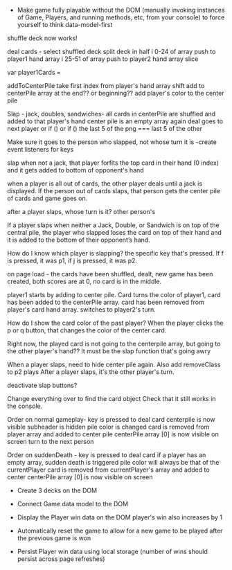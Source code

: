 * Make game fully playable without the DOM (manually invoking instances of Game, Players, and running methods, etc, from your console) to force yourself to think data-model-first

shuffle deck now works!

deal cards -
  select shuffled deck
  split deck in half
  i 0-24 of array push to player1 hand array
  i 25-51 of array push to player2 hand array
  slice

  var player1Cards =

addToCenterPile
  take first index from player's hand array
  shift
  add to centerPile array at the end?? or beginning??
  add player's color to the center pile

Slap -
  jack, doubles, sandwiches- all cards in centerPile are shuffled and  added to that player's hand
  center pile is an empty array again
  deal goes to next player
  or if ()
  or if ()
  the last 5 of the png === last 5 of the other

  Make sure it goes to the person who slapped, not whose turn it is
    -create event listeners for keys

  slap when not a jack, that player forfits the top card in their hand (0 index) and it gets added to bottom of opponent's hand

  when a player is all out of cards, the other player deals until a jack is displayed. If the person out of cards slaps, that person gets the center pile of cards and game goes on.

  after a player slaps, whose turn is it? other person's

If a player slaps when neither a Jack, Double, or Sandwich is on top of the central pile, the player who slapped loses the card on top of their hand and it is added to the bottom of their opponent’s hand.


How do I know which player is slapping? the specific key that's pressed. If f is pressed, it was p1, if j is pressed, it was p2.

on page load - the cards have been shuffled, dealt, new game has been created, both scores are at 0, no card is in the middle.

player1 starts by adding to center pile. Card turns the color of player1, card has been added to the centerPile array. card has been removed from player's card hand array. switches to player2's turn.

How do I show the card color of the past player? When the player clicks the p or q button, that changes the color of the center card.

Right now, the played card is not going to the centerpile array, but going to the other player's hand?? It must be the slap function that's going awry

When a player slaps, need to hide center pile again.
Also add removeClass to p2 plays
After a player slaps, it's the other player's turn.

deactivate slap buttons?

Change everything over to find the card object
Check that it still works in the console.

Order on normal gameplay-
  key is pressed to deal card
  centerpile is now visible
  subheader is hidden
  pile color is changed
  card is removed from player array and added to center pile
  centerPile array [0] is now visible on screen
  turn to the next person

Order on suddenDeath -
  key is pressed to deal card
  if a player has an empty array, sudden death is triggered
  pile color will always be that of the currentPlayer
  card is removed from currentPlayer's array and added to center
  centerPile array [0] is now visible on screen



* Create 3 decks on the DOM

* Connect Game data model to the DOM

* Display the Player win data on the DOM
  player's win also increases by 1

* Automatically reset the game to allow for a new game to be played after the previous game is won

* Persist Player win data using local storage (number of wins should persist across page refreshes)
